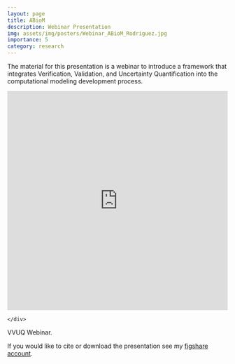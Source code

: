 ```yaml
---
layout: page
title: ABioM 
description: Webinar Presentation
img: assets/img/posters/Webinar_ABioM_Rodriguez.jpg
importance: 5
category: research
---
```


The material for this presentation is a webinar to introduce a framework that integrates Verification, Validation, and Uncertainty Quantification into the computational modeling development process. 

<div class="row">
    <div class="col-sm mt-3 mt-md-0">
        <iframe src="https://rodriguezpaulina.com/Webinar_ABioM_Rodriguez.pdf" width="100%" height="500" allowfullscreen frameborder="0"></iframe>
        
    </div>
</div>
<div class="caption">
    VVUQ Webinar.
</div>

If you would like to cite or download the presentation see my <a href="https://figshare.com/articles/presentation/ABioM_Webinar/8320553">figshare account</a>. 



